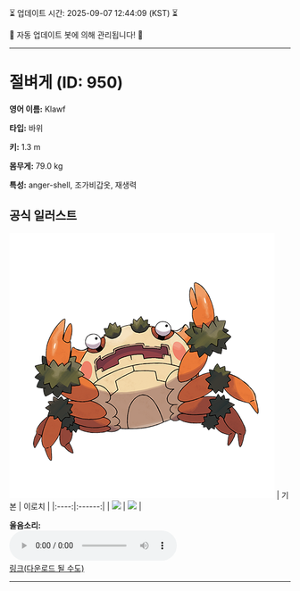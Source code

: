 
⏳ 업데이트 시간: 2025-09-07 12:44:09 (KST) ⏳

🤖 자동 업데이트 봇에 의해 관리됩니다! 🤖

---

# 절벼게 (ID: 950)
**영어 이름:** Klawf

**타입:** 바위

**키:** 1.3 m

**몸무게:** 79.0 kg

**특성:** anger-shell, 조가비갑옷, 재생력

## 공식 일러스트
![](https://raw.githubusercontent.com/PokeAPI/sprites/master/sprites/pokemon/other/official-artwork/950.png)
| 기본 | 이로치 |
|:----:|:------:|
| <img src="http://play.pokemonshowdown.com/sprites/ani/klawf.gif" width="200"> | <img src="http://play.pokemonshowdown.com/sprites/ani-shiny/klawf.gif" width="200"> |

**울음소리:**<br><audio controls src="https://raw.githubusercontent.com/PokeAPI/cries/main/cries/pokemon/latest/950.ogg"></audio><br> [링크(다운로드 될 수도)](https://raw.githubusercontent.com/PokeAPI/cries/main/cries/pokemon/latest/950.ogg)


---
